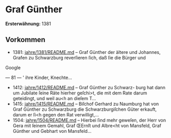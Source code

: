 # Graf Günther

**Ersterwähnung:** 1381

## Vorkommen
- 1381: [jahre/1381/README.md](../jahre/1381/README.md) – Graf Günther der ältere und Johannes, Grafen zu
Schwarzburg reverſieren ſich, daß ſie die Bürger und

Google


— 81 — '
ihre Kinder, Knechte...
- 1412: [jahre/1412/README.md](../jahre/1412/README.md) – Graf Günther zu Schwarz-
burg hat dann um Jubilate ſeine Räte hierher geſchi>t,
die mit dem Rate darum geteidingt, und weil au<h an
dieſem T...
- 1415: [jahre/1415/README.md](../jahre/1415/README.md) – Biſchof Gerhard zu Naumburg hat von Graf Günther
zu Schwarzburg die Schwarzburgiſchen Güter erkauft,
darum er ſi<h gegen den Rat verwilligt,...
- 1504: [jahre/1504/README.md](../jahre/1504/README.md) – Hierbei ſind mehr
geweſen, der Herr von Gera mit ſeinem Gemahl, Graf
ŒErnſt und Albre<ht von Mansfeld, Graf Günther und
Gebhart von Mansfeld...
